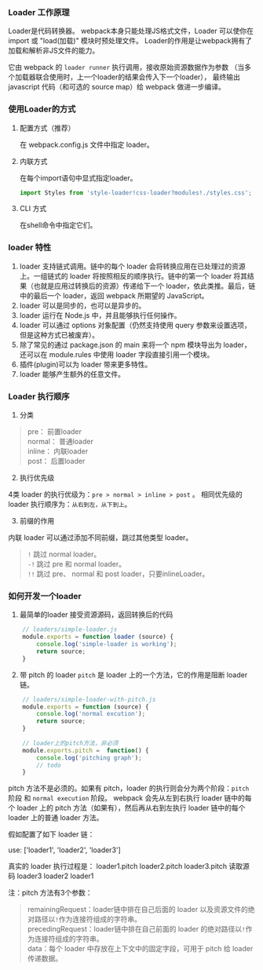 ### Loader 工作原理   
Loader是代码转换器。
webpack本身只能处理JS格式文件，Loader 可以使你在 import 或 "load(加载)" 模块时预处理文件。
Loader的作用是让webpack拥有了加载和解析非JS文件的能力。

它由 webpack 的 `loader runner` 执行调用，接收原始资源数据作为参数
（当多个加载器联合使用时，上一个loader的结果会传入下一个loader），
最终输出 javascript 代码（和可选的 source map）给 webpack 做进一步编译。


### 使用Loader的方式
1. 配置方式（推荐）
    
    在 webpack.config.js 文件中指定 loader。
    
2. 内联方式
    
    在每个import语句中显式指定loader。
    ```js
    import Styles from 'style-loader!css-loader?modules!./styles.css';
    ```
3. CLI 方式
    
    在shell命令中指定它们。


### loader 特性 
1. loader 支持链式调用。链中的每个 loader 会将转换应用在已处理过的资源上。一组链式的 loader 将按照相反的顺序执行。链中的第一个 loader 将其结果（也就是应用过转换后的资源）传递给下一个 loader，依此类推。最后，链中的最后一个 loader，返回 webpack 所期望的 JavaScript。
2. loader 可以是同步的，也可以是异步的。
3. loader 运行在 Node.js 中，并且能够执行任何操作。
4. loader 可以通过 options 对象配置（仍然支持使用 query 参数来设置选项，但是这种方式已被废弃）。
5. 除了常见的通过 package.json 的 main 来将一个 npm 模块导出为 loader，还可以在 module.rules 中使用 loader 字段直接引用一个模块。
6. 插件(plugin)可以为 loader 带来更多特性。
7. loader 能够产生额外的任意文件。


### Loader 执行顺序
1. 分类
> pre： 前置loader   
> normal： 普通loader   
> inline： 内联loader   
> post： 后置loader   


2. 执行优先级

4类 loader 的执行优级为：`pre > normal > inline > post` 。
相同优先级的 loader 执行顺序为：`从右到左，从下到上`。


3. 前缀的作用

内联 loader 可以通过添加不同前缀，跳过其他类型 loader。

> `!` 跳过 normal loader。   
> `-!` 跳过 pre 和 normal loader。   
> `!!` 跳过 pre、 normal 和 post loader，只要inlineLoader。   


### 如何开发一个loader
1. 最简单的loader
接受资源源码，返回转换后的代码
```js
    // loaders/simple-loader.js
    module.exports = function loader (source) {
        console.log('simple-loader is working');
        return source;
    }
```

2. 带 pitch 的 loader
`pitch` 是 loader 上的一个方法，它的作用是阻断 loader 链。

```js
    // loaders/simple-loader-with-pitch.js
    module.exports = function (source) {  
        console.log('normal excution');   
        return source;
    }
    
    // loader上的pitch方法，非必须
    module.exports.pitch =  function() { 
        console.log('pitching graph');
        // todo
    }
```
pitch 方法不是必须的。如果有 pitch，loader 的执行则会分为两个阶段：`pitch` 阶段 和 `normal execution` 阶段。
webpack 会先从左到右执行 loader 链中的每个 loader 上的 pitch 方法（如果有），然后再从右到左执行 loader 链中的每个 loader 上的普通 loader 方法。

假如配置了如下 loader 链：

use: ['loader1', 'loader2', 'loader3']

真实的 loader 执行过程是：
    loader1.pitch
    loader2.pitch
    loader3.pitch
    读取源码
    loader3
    loader2
    loader1

注：pitch 方法有3个参数：
> remainingRequest：loader链中排在自己后面的 loader 以及资源文件的绝对路径以`!`作为连接符组成的字符串。   
> precedingRequest：loader链中排在自己前面的 loader 的绝对路径以`!`作为连接符组成的字符串。   
> data：每个 loader 中存放在上下文中的固定字段，可用于 pitch 给 loader 传递数据。   
